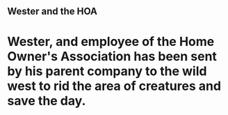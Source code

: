 ## Wester and the HOA

# Wester, and employee of the Home Owner's Association has been sent by his parent company to the wild west to rid the area of creatures and save the day.
